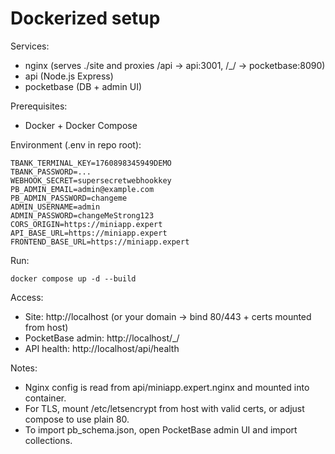 Dockerized setup
================

Services:
- nginx (serves ./site and proxies /api → api:3001, /_/ → pocketbase:8090)
- api (Node.js Express)
- pocketbase (DB + admin UI)

Prerequisites:
- Docker + Docker Compose

Environment (.env in repo root):
```
TBANK_TERMINAL_KEY=1760898345949DEMO
TBANK_PASSWORD=...
WEBHOOK_SECRET=supersecretwebhookkey
PB_ADMIN_EMAIL=admin@example.com
PB_ADMIN_PASSWORD=changeme
ADMIN_USERNAME=admin
ADMIN_PASSWORD=changeMeStrong123
CORS_ORIGIN=https://miniapp.expert
API_BASE_URL=https://miniapp.expert
FRONTEND_BASE_URL=https://miniapp.expert
```

Run:
```
docker compose up -d --build
```

Access:
- Site: http://localhost (or your domain → bind 80/443 + certs mounted from host)
- PocketBase admin: http://localhost/_/
- API health: http://localhost/api/health

Notes:
- Nginx config is read from api/miniapp.expert.nginx and mounted into container.
- For TLS, mount /etc/letsencrypt from host with valid certs, or adjust compose to use plain 80.
- To import pb_schema.json, open PocketBase admin UI and import collections.


